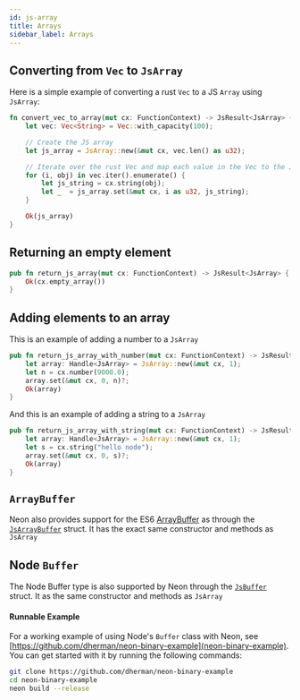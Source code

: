 ```yaml
---
id: js-array
title: Arrays
sidebar_label: Arrays
---
```


## Converting from `Vec` to `JsArray`

Here is a simple example of converting a rust `Vec` to a JS `Array` using `JsArray`:

```rust
fn convert_vec_to_array(mut cx: FunctionContext) -> JsResult<JsArray> {
    let vec: Vec<String> = Vec::with_capacity(100);

    // Create the JS array
    let js_array = JsArray::new(&mut cx, vec.len() as u32);

    // Iterate over the rust Vec and map each value in the Vec to the JS array
    for (i, obj) in vec.iter().enumerate() {
        let js_string = cx.string(obj);
        let _  = js_array.set(&mut cx, i as u32, js_string);
    }

    Ok(js_array)
}
```

## Returning an empty element

```rust
pub fn return_js_array(mut cx: FunctionContext) -> JsResult<JsArray> {
    Ok(cx.empty_array())
}
```

## Adding elements to an array

This is an example of adding a number to a `JsArray`

```rust
pub fn return_js_array_with_number(mut cx: FunctionContext) -> JsResult<JsArray> {
    let array: Handle<JsArray> = JsArray::new(&mut cx, 1);
    let n = cx.number(9000.0);
    array.set(&mut cx, 0, n)?;
    Ok(array)
}
```

And this is an example of adding a string to a `JsArray`

```rust
pub fn return_js_array_with_string(mut cx: FunctionContext) -> JsResult<JsArray> {
    let array: Handle<JsArray> = JsArray::new(&mut cx, 1);
    let s = cx.string("hello node");
    array.set(&mut cx, 0, s)?;
    Ok(array)
}
```

## `ArrayBuffer`

Neon also provides support for the ES6 [ArrayBuffer](https://developer.mozilla.org/en-US/docs/Web/JavaScript/Reference/Global_Objects/ArrayBuffer) as through the [`JsArrayBuffer`](https://api.neon-bindings.com/neon/prelude/struct.jsarraybuffer) struct. It has the exact same constructor and methods as `JsArray`

## Node `Buffer`

The Node Buffer type is also supported by Neon through the [`JsBuffer`](https://api.neon-bindings.com/neon/prelude/struct.jsbuffer) struct. It as the same constructor and methods as `JsArray`

#### Runnable Example

For a working example of using Node's `Buffer` class with Neon, see [https://github.com/dherman/neon-binary-example](neon-binary-example). You can get started with it by running the following commands:

```bash
git clone https://github.com/dherman/neon-binary-example
cd neon-binary-example
neon build --release
```
